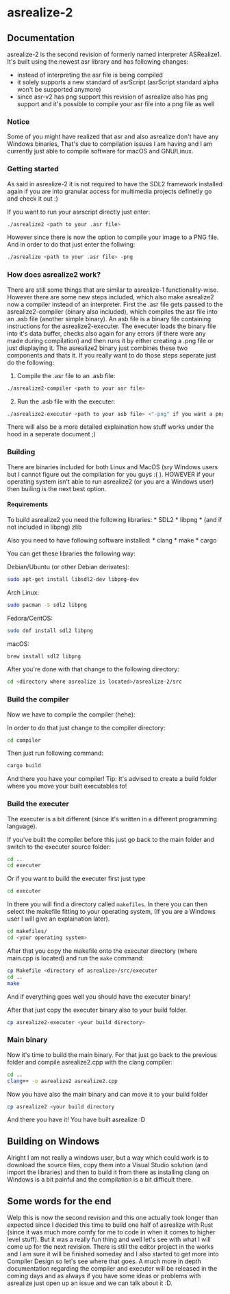 # asrealize-2


## Documentation


asrealize-2 is the second revision of formerly named interpreter ASRealize1. It's built using the newest asr library and has following changes:

 - instead of interpreting the asr file is being compiled
 - it solely supports a new standard of asrScript (asrScript standard alpha won't be supported anymore)
 - since asr-v2 has png support this revision of asrealize also has png support and it's possible to compile your asr file into a png file as well


### Notice


Some of you might have realized that asr and also asrealize don't have any Windows binaries, That's due to compilation issues I am having and I am currently
just able to compile software for macOS and GNU/Linux.


### Getting started


As said in asrealize-2 it is not required to have the SDL2 framework installed again if you are into granular access for multimedia projects definetly go and check it out :)

If you want to run your asrscript directly just enter:
```bash
./asrealize2 <path to your .asr file>
```

However since there is now the option to compile your image to a PNG file. And in order to do that just enter the follwing:
```bash
./asrealize <path to your .asr file> -png
```

### How does asrealize2 work?


There are still some things that are similar to asrealize-1 functionality-wise. However there are some new steps included, which also make asrealize2 now a compiler instead of an interpreter.
First the .asr file gets passed to the asrealize2-compiler (binary also included), which compiles the asr file into an .asb file (another simple binary). An asb file is a binary file containing instructions for the asrealize2-executer. The executer loads the binary file into it's data buffer, checks also again for any errors (if there were any made during compilation) and then runs it by either creating a .png file or just displaying it. The asrealize2 binary just combines these two components and thats it. If you really want to do those steps seperate just do the following:

 1) Compile the .asr file to an .asb file:
```bash
./asrealize2-compiler <path to your asr file>
```

 2) Run the .asb file with the executer:
```bash
./asrealize2-executer <path to your asb file> <"-png" if you want a png>
```

There will also be a more detailed explaination how stuff works under the hood in a seperate document ;)


### Building

There are binaries included for both Linux and MacOS (sry Windows users but I cannot figure out the compilation for you guys :( ). HOWEVER if your operating system isn't able to run asrealize2 (or you are a Windows user) then builing is the next best option.

#### Requirements

To build asrealize2 you need the following libraries:
	* SDL2
	* libpng
	* (and if not included in libpng) zlib

Also you need to have following software installed:
	* clang
	* make
	* cargo

You can get these libraries the following way:

Debian/Ubuntu (or other Debian derivates):

```bash
sudo apt-get install libsdl2-dev libpng-dev
```

Arch Linux:
```bash
sudo pacman -S sdl2 libpng 
```

Fedora/CentOS:
```bash
sudo dnf install sdl2 libpng
```

macOS:
```bash
brew install sdl2 libpng
```

After you're done with that change to the following directory:
```bash
cd <directory where asrealize is located>/asrealize-2/src
```

### Build the compiler

Now we have to compile the compiler (hehe):

In order to do that just change to the compiler directory:
```bash
cd compiler
```

Then just run following command:
```bash
cargo build
```

And there you have your compiler!
Tip: It's advised to create a build folder where you move your built executables to!


### Build the executer

The executer is a bit different (since it's written in a different programming language).

If you've built the compiler before this just go back to the main folder and switch to the executer source folder:
```bash
cd ..
cd executer
```

Or if you want to build the executer first just type

```bash
cd executer
```

In there you will find a directory called ```makefiles```. In there you can then select the makefile fitting to your operating system,
(If you are a Windows user I will give an explaination later).

```bash
cd makefiles/
cd <your operating system>
```

After that you copy the makefile onto the executer directory (where main.cpp is located) and run the ```make``` command:

```bash
cp Makefile <directory of asrealize>/src/executer
cd ..
make
```

And if everything goes well you should have the executer binary!

After that just copy the executer binary also to your build folder.

```bash
cp asrealize2-executer <your build directory>
```

### Main binary
Now it's time to build the main binary. For that just go back to the previous folder and compile asrealize2.cpp with the clang compiler:

```bash
cd ..
clang++ -o asrealize2 asrealize2.cpp
```
Now you have also the main binary and can move it to your build folder

```bash
cp asrealize2 <your build directory
```

And there you have it! You have built asrealize :D


## Building on Windows
Alright I am not really a windows user, but a way which could work is to download the source files, copy them into a Visual Studio solution (and import the libraries) and then to build it from there as installing clang on Windows is a bit painful and the compilation is a bit difficult there.


## Some words for the end

Welp this is now the second revision and this one actually took longer than expected since I decided this time to build one half of asrealize with Rust (since it was much more comfy for me to code in when it comes to higher level stuff). But it was a really fun thing and well let's see with what I will come up for the next revision. There is still the editor project in the works and I am sure it will be finished someday and I also started to get more into Compiler Design so let's see where that goes. A much more in depth documentation regarding the compiler and executer will be released in the coming days and as always if you have some ideas or problems with asrealize just open up an issue and we can talk about it :D.
